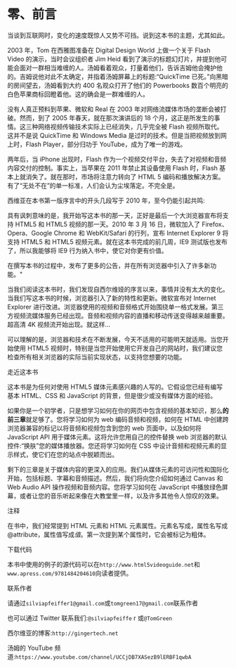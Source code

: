 # 零、前言

当谈到互联网时，变化的速度既惊人又势不可挡。说到这本书的主题，尤其如此。

2003 年，Tom 在西雅图准备在 Digital Design World 上做一个关于 Flash Video 的演示，当时会议组织者 Jim Heid 看到了演示的标题幻灯片，并提到他可能会面对一群相当难缠的人。汤姆看着观众，打量着他们，告诉吉姆他会掩护他的。吉姆说他对此不太确定，并指着汤姆屏幕上的标题:“QuickTime 已死。”向黑暗的房间望去，汤姆看到大约 400 名观众打开了他们的 Powerbooks 数百个明亮的白色苹果商标回瞪着他。这的确会是一群难缠的人。

没有人真正预料到苹果、微软和 Real 在 2003 年对网络流媒体市场的垄断会被打破。然而，到了 2005 年春天，就在那次演讲后的 18 个月，这正是所发生的事情。这三种网络视频传输技术实际上已经消失，几乎完全被 Flash 视频所取代。这并不是说 QuickTime 和 Windows Media 是过时的技术。但是当把视频放到网上时，Flash Player，部分归功于 YouTube，成为了唯一的游戏。

两年后，当 iPhone 出现时，Flash 作为一个视频交付平台，失去了对视频和音频内容交付的控制。事实上，当苹果在 2011 年禁止其设备使用 Flash 时，Flash 基本上就消失了。就在那时，市场将注意力转向了 HTML 5 编码和播放解决方案。有了“无处不在”的单一标准，人们会认为尘埃落定。不完全是。

西维亚在本书第一版序言中的开头几段写于 2010 年，至今仍能引起共鸣:

具有讽刺意味的是，我开始写这本书的那一天，正好是最后一个大浏览器宣布将支持 HTML5 和 HTML5 视频的那一天。2010 年 3 月 16 日，微软加入了 Firefox、Opera、Google Chrome 和 WebKit/Safari 的行列，宣布 Internet Explorer 9 将支持 HTML5 和 HTML5 视频元素。就在这本书完成的前几周，IE9 测试版也发布了，所以我能够将 IE9 行为纳入书中，使它对你更有价值。

在撰写本书的过程中，发布了更多的公告，并在所有浏览器中引入了许多新功能。"

当我们阅读这本书时，我们发现自西尔维娅的序言以来，事情并没有太大的变化。当我们写这本书的时候，浏览器引入了新的特性和更新。微软宣布对 Internet Explorer 进行改进。浏览器使用的视频和音频格式开始围绕单一格式发展。第三方视频流媒体服务已经出现。音频和视频内容的直播和移动传送变得越来越重要。超高清 4K 视频流开始出现。就这样…

可以理解的是，浏览器和技术在不断发展，今天不适用的可能明天就适用。当您开始使用 HTML5 视频时，特别是当您开始使用它开发自己的网站时，我们建议您检查所有相关浏览器的实际当前实现状态，以支持您想要的功能。

走近这本书

这本书是为任何对使用 HTML5 媒体元素感兴趣的人写的。它假设您已经有编写基本 HTML、CSS 和 JavaScript 的背景，但是很少或没有媒体方面的经验。

如果你是一个初学者，只是想学习如何在你的网页中包含视频的基本知识，那么**的前三章**就足够了。您将学习如何为 web 编码音频和视频，如何在 HTML 中创建跨浏览器兼容的标记以将音频和视频包含到您的 web 页面中，以及如何将 JavaScript API 用于媒体元素。这将允许您用自己的控件替换 web 浏览器的默认控件:“换肤”您的媒体播放器。您还将学习如何在 CSS 中设计音频和视频元素的显示样式，使它们在您的站点中脱颖而出。

剩下的三章是关于媒体内容的更深入的应用。我们从媒体元素的可访问性和国际化开始，包括标题、字幕和音频描述。然后，我们将向您介绍如何通过 Canvas 和 Web Audio API 操作视频和音频内容。您将学习如何在 JavaScript 中播放绿色屏幕，或者让您的音乐听起来像在大教堂里一样，以及许多其他令人惊叹的效果。

注释

在书中，我们经常提到 HTML 元素和 HTML 元素属性。元素名写成<element>，属性名写成@attribute，属性值写成*值*。第一次提到某个属性时，它会被标记为粗体。</element>

下载代码

本书中使用的例子的源代码可以在`http://www.html5videoguide.net`和`www.apress.com/9781484204610`向读者提供。

联系作者

请通过`silviapfeiffer1@gmail.com`或`tomgreen17@gmail.com`联系作者

也可以通过 Twitter 联系我们:`@silviapfeiffe` r 或`@TomGreen`

西尔维亚的博客:`http://gingertech.net`

汤姆的 YouTube 频道:`https://www.youtube.com/channel/UCCjDB7XASezB9lERBF1qwbA`